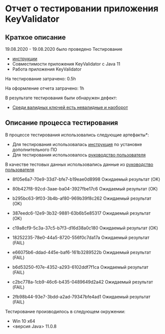 # Отчет о тестировании приложения KeyValidator

## Краткое описание

19.08.2020 - 19.08.2020 было проведено Тестирование 
* [инструкции](https://github.com/netology-code/javaqa-homeworks/blob/master/intro/user-manual.md)
* Совместимости приложения KeyValidator с Java 11
* Работа приложения KeyValidator

На тестирование затрачено: 0.5h

На оформление отчета затрачено: 1h

В результате тестирования были обнаружен дефект:
* [Среди валидных ключей есть невалидные и наоборот](https://github.com/llloptman/Java-1_1/issues/1#issue-682027326)

## Описание процесса тестирования

В процессе тестирования использовались следующие артефакты*:
* Для тестирования использовалась [инструкция](https://github.com/netology-code/javaqa-homeworks/blob/master/intro/user-manual.md) по установке дополнительного ПО
* Для тестирования использовалось [руководство пользователя](https://github.com/netology-code/javaqa-homeworks/blob/master/intro/user-manual.md) 

В качестве тестовых данных использовались данные из [руководство пользователя](https://github.com/netology-code/javaqa-homeworks/blob/master/intro/user-manual.md)
* 8f05e6a7-70e9-33d7-bfe7-b19eae0d8998 Ожидаемый результат (OK)
* 80b427f8-92cd-3aae-ba04-3927fbe17c6 Ожидаемый результат (OK)
* b295bc63-9f03-3b4b-af80-969b39f8c262 Ожидаемый результат (OK)
* 387eedc6-12e9-3b32-9881-63b6b5e85317 Ожидаемый результат (OK)
* c19a8cf9-5c3a-37c5-b7f3-d16d38a0c180 Ожидаемый результат (OK)

* 18252235-78e0-44a5-8720-556f0c7da17a Ожидаемый результат (FAIL)
* e66075b6-ddad-445e-baf6-161b3289522b Ожидаемый результат (FAIL)
* b6d53250-f07e-4352-a293-6102ddf7f1ca Ожидаемый результат (FAIL)
* c2bc778a-1cb9-46c6-b435-0489649d2a42 Ожидаемый результат (FAIL)
* 2fb98b44-93e7-3bdd-a2ad-79347bfe4ad1 Ожидаемый результат (FAIL)

Тестирование производилось в следующем окружении:
* Win 10 x64
* <версия Java> 11.0.8
